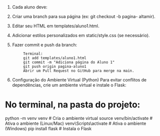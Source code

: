 
1. Cada aluno deve:

2. Criar uma branch para sua página (ex: git checkout -b pagina-
altamir).

3. Editar seu HTML em templates/aluno1.html.

4. Adicionar estilos personalizados em static/style.css (se necessário).

5. Fazer commit e push da branch:

            Terminal:
            git add templates/aluno1.html
            git commit -m "Adiciona página do Aluno 1"
            git push origin pagina-aluno1
            Abrir um Pull Request no GitHub para merge na main.




6. Configuração do Ambiente Virtual (Python)
Para evitar conflitos de dependências, crie um ambiente virtual e instale o Flask:
# No terminal, na pasta do projeto:
python -m venv venv       # Cria o ambiente virtual
source venv/bin/activate  # Ativa o ambiente (Linux/Mac)
venv\Scripts\activate     # Ativa o ambiente (Windows)
pip install flask         # Instala o Flask